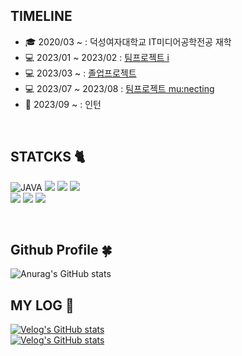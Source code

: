 

<!--<img src="https://capsule-render.vercel.app/api?type=waving&color=0:9796f0,100:fbc7d4&height=200&section=header&reversal=true&text=chaeyeon`s%20GITHUB&fontSize=50" />
  
  <br/>-->
  
## TIMELINE
- 🎓 2020/03 ~ : 덕성여자대학교 IT미디어공학전공 재학
- 💻 2023/01 ~ 2023/02 : [팀프로젝트 i ](https://github.com/kchaeys2/umc_I)
- 💻 2023/03 ~ : [졸업프로젝트](https://github.com/kchaeys2/ViewMe_Python)
- 💻 2023/07 ~ 2023/08 : [팀프로젝트 mu:necting](https://github.com/Mu-necting/Mu-necting_Server)
- 🏢 2023/09 ~ : 인턴
<br/>

## STATCKS 🐈
![JAVA](https://img.shields.io/badge/java-007396?style=for-the-badge&logo=java&logoColor=white)
<img src="https://img.shields.io/badge/python-3776AB?style=for-the-badge&logo=python&logoColor=white">
<img src="https://img.shields.io/badge/mysql-4479A1?style=for-the-badge&logo=mysql&logoColor=white">
<img src="https://img.shields.io/badge/springboot-6DB33F?style=for-the-badge&logo=springboot&logoColor=white">
<br/>
<img src="https://img.shields.io/badge/github-181717?style=for-the-badge&logo=github&logoColor=white">
<img src="https://img.shields.io/badge/socket.io-010101?style=for-the-badge&logo=socket.io&logoColor=white">
<img src="https://img.shields.io/badge/aws-232F3E?style=for-the-badge&logo=aws&logoColor=white">

<br/>

## Github Profile 🍀
![Anurag's GitHub stats](https://github-readme-stats.vercel.app/api?username=kchaeys2&show_icons=true&theme=buefy&count-private=true&hide_border=true)

## MY LOG 💚
[![Velog's GitHub stats](https://velog-readme-stats.vercel.app/api?name=kchaeys2)](https://velog.io/@kchaeys2)
<br/>
[![Velog's GitHub stats](https://velog-readme-stats.vercel.app/api/badge?name=kchaeys2)](https://velog.io/@kchaeys2) 


<!--[![Solved.ac Profile](http://mazassumnida.wtf/api/v2/generate_badge?boj=kchaeys2)](https://solved.ac/profile/kchaeys2)-->

<!--<img src="https://img.shields.io/badge/flask-000000?style=for-the-badge&logo=flask&logoColor=white">-->

